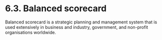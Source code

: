 # 6.3. Balanced scorecard
Balanced scorecard is a strategic planning and management system that is used extensively in business and industry, government, and non-profit organisations worldwide.
